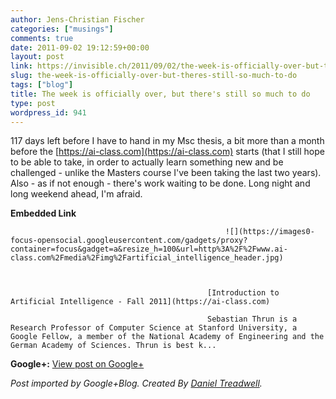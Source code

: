 ```yaml
---
author: Jens-Christian Fischer
categories: ["musings"]
comments: true
date: 2011-09-02 19:12:59+00:00
layout: post
link: https://invisible.ch/2011/09/02/the-week-is-officially-over-but-theres-still-so-much-to-do/
slug: the-week-is-officially-over-but-theres-still-so-much-to-do
tags: ["blog"]
title: The week is officially over, but there's still so much to do
type: post
wordpress_id: 941
---
```


117 days left before I have to hand in my Msc thesis, a bit more than a month before the [https://ai-class.com](https://ai-class.com) starts (that I still hope to be able to take, in order to actually learn something new and be challenged - unlike the Masters course I've been taking the last two years). Also - as if not enough - there's work waiting to be done. Long night and long weekend ahead, I'm afraid.


												

**Embedded Link**


												


													![](https://images0-focus-opensocial.googleusercontent.com/gadgets/proxy?container=focus&gadget=a&resize_h=100&url=http%3A%2F%2Fwww.ai-class.com%2Fmedia%2Fimg%2Fartificial_intelligence_header.jpg)
												


												[Introduction to Artificial Intelligence - Fall 2011](https://ai-class.com)  

												Sebastian Thrun is a Research Professor of Computer Science at Stanford University, a Google Fellow, a member of the National Academy of Engineering and the German Academy of Sciences. Thrun is best k...  

										


										

**Google+:** [View post on Google+](https://plus.google.com/109789939743085010576/posts/LnaZ6Kh5TS2)

  
  
_Post imported by Google+Blog.  Created By [Daniel Treadwell](https://minimali.se/)._
